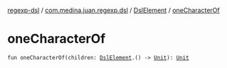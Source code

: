 [regexp-dsl](../../index.md) / [com.medina.juan.regexp.dsl](../index.md) / [DslElement](index.md) / [oneCharacterOf](./one-character-of.md)

# oneCharacterOf

`fun oneCharacterOf(children: `[`DslElement`](index.md)`.() -> `[`Unit`](https://kotlinlang.org/api/latest/jvm/stdlib/kotlin/-unit/index.html)`): `[`Unit`](https://kotlinlang.org/api/latest/jvm/stdlib/kotlin/-unit/index.html)